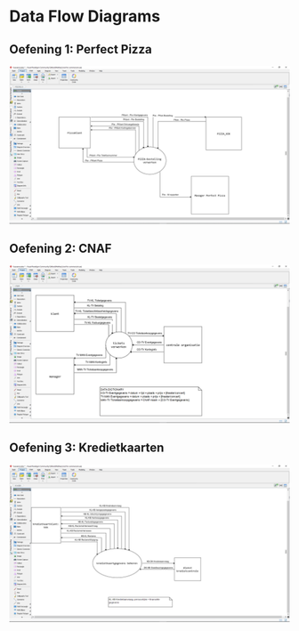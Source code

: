 # Data Flow Diagrams

## Oefening 1: Perfect Pizza
![Oefening 1](DFDafb/1PerfectPizza.png)

## Oefening 2: CNAF
![Oefening 2](DFDafb/2CNAF.png)

## Oefening 3: Kredietkaarten
![Oefening 3](DFDafb/3Kredietkaarten.png)
